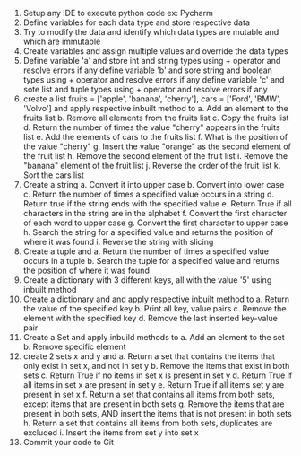 1. Setup any IDE to execute python code ex: Pycharm
2. Define variables for each data type and store respective data
3. Try to modify the data and identify which data types are mutable and which are immutable
4. Create variables and assign multiple values and override the data types
5. Define variable 'a' and store int and string types using + operator and resolve errors if any
	define variable 'b' and sore string and boolean types using + operator and resolve errors if any
	define variable 'c' and sote list and tuple types using + operator and resolve errors if any
6. create a list fruits = ['apple', 'banana', 'cherry'], cars = ['Ford', 'BMW', 'Volvo'] and apply respective inbuilt method to
	a. Add an element to the fruits list
	b. Remove all elements from the fruits list
	c. Copy the fruits list
	d. Return the number of times the value "cherry" appears in the fruits list
	e. Add the elements of cars to the fruits list
	f. What is the position of the value "cherry"
	g. Insert the value "orange" as the second element of the fruit list
	h. Remove the second element of the fruit list
	i. Remove the "banana" element of the fruit list
	j. Reverse the order of the fruit list
	k. Sort the cars list 
7. Create a string
	a. Convert it into upper case
	b. Convert into lower case
	c. Return the number of times a specified value occurs in a string
	d. Return true if the string ends with the specified value
	e. Return True if all characters in the string are in the alphabet
	f. Convert the first character of each word to upper case
	g. Convert the first character to upper case
	h. Search the string for a specified value and returns the position of where it was found
	i. Reverse the string with slicing
8. Create a tuple and
	a. Return the number of times a specified value occurs in a tuple
	b. Search the tuple for a specified value and returns the position of where it was found
9.  Create a dictionary with 3 different keys, all with the value '5' using inbuilt method
10. Create a dictionary  and and apply respective inbuilt method to
	a. Return the value of the specified key
	b. Print all key, value pairs
	c. Remove the element with the specified key
	d. Remove the last inserted key-value pair
11. Create a Set and apply inbuild methods to 
	a. Add an element to the set
	b. Remove specific element
12. create 2 sets x and y and 
	a. Return a set that contains the items that only exist in set x, and not in set y
	b. Remove the items that exist in both sets
	c. Return True if no items in set x is present in set y
	d. Return True if all items in set x are present in set y
	e. Return True if all items set y are present in set x
	f. Return a set that contains all items from both sets, except items that are present in both sets
	g. Remove the items that are present in both sets, AND insert the items that is not present in both sets
	h. Return a set that contains all items from both sets, duplicates are excluded
	i. Insert the items from set y into set x
13. Commit your code to Git